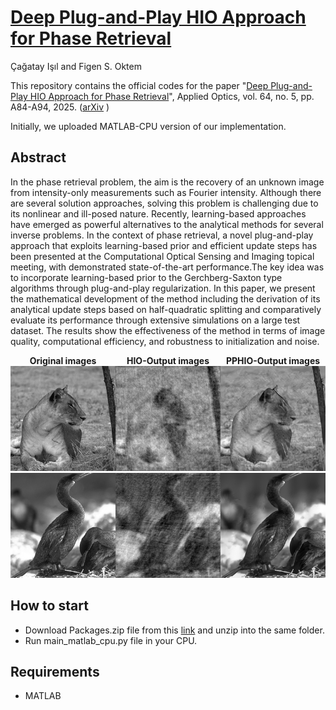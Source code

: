 # [Deep Plug-and-Play HIO Approach for Phase Retrieval](https://arxiv.org/abs/2411.18967)
Çağatay Işıl and Figen S. Oktem

This repository contains the official codes for the paper "[Deep Plug-and-Play HIO Approach for Phase Retrieval](https://opg.optica.org/view_article.cfm?pdfKey=5a170bac-ba65-4546-91073f8c45b177f4_567729)", Applied Optics, vol. 64, no. 5, pp. A84-A94, 2025. ([arXiv](https://arxiv.org/abs/2411.18967) )

Initially, we uploaded MATLAB-CPU version of our implementation.

## Abstract
In the phase retrieval problem, the aim is the recovery of an unknown image from intensity-only measurements such as Fourier intensity. Although there are several solution approaches, solving this problem is challenging due to its nonlinear and ill-posed nature. Recently, learning-based approaches have emerged as powerful alternatives to the analytical methods for several inverse problems. In the context of phase retrieval, a novel plug-and-play approach that exploits learning-based prior and efficient update steps has been presented at the Computational Optical Sensing and Imaging topical meeting, with demonstrated state-of-the-art performance.The key idea was to incorporate learning-based prior to the Gerchberg-Saxton type algorithms through plug-and-play regularization. In this paper, we present the mathematical development of the method including the derivation of its analytical update steps based on half-quadratic splitting and comparatively evaluate its performance through extensive simulations on a large test dataset. The results show the effectiveness of the method in terms of image quality, computational efficiency, and robustness to initialization and noise.

<div style="display: flex; justify-content: space-between; align-items: center;">
  <div style="text-align: center;">
    <strong>Original images</strong><br>
    <img src="output_images/1_original.png" width="300"/>
    <img src="output_images/5_original.png" width="300"/>
    <!-- Add more input images as needed -->
  </div>
  <div style="text-align: center;">
    <strong>HIO-Output images</strong><br>
    <img src="output_images/1_HIO_out.png" width="300"/>
    <img src="output_images/5_HIO_out.png" width="300"/>

  </div>
  <div style="text-align: center;">
    <strong>PPHIO-Output images</strong><br>
    <img src="output_images/1_PPHIO_out.png" width="300"/>
    <img src="output_images/5_PPHIO_out.png" width="300"/>

  </div>
</div>

## How to start
* Download Packages.zip file from this [link](https://drive.google.com/file/d/1U6MMrykzbwBGEYWIbZjQcZ7p--lBwQGI/view?usp=sharing) and unzip into the same folder.
* Run main_matlab_cpu.py file in your CPU.

## Requirements
* MATLAB
